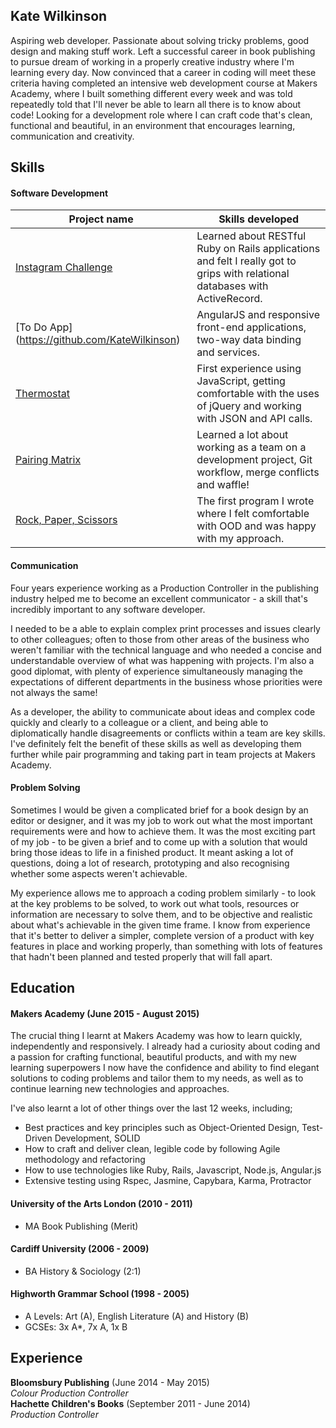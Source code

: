 ## Kate Wilkinson

Aspiring web developer. Passionate about solving tricky problems, good design and making stuff work.
Left a successful career in book publishing to pursue dream of working in a properly creative industry where I'm learning every day. Now convinced that a career in coding will meet these criteria having completed an intensive web development course at Makers Academy, where I built something different every week and was told repeatedly told that I'll never be able to learn all there is to know about code! Looking for a development role where I can craft code that's clean, functional and beautiful, in an environment that encourages learning, communication and creativity.


## Skills

#### Software Development

Project name | Skills developed
--- | ---
[Instagram Challenge](https://github.com/KateWilkinson) | Learned about RESTful Ruby on Rails applications and felt I really got to grips with relational databases with ActiveRecord.
[To Do App] (https://github.com/KateWilkinson) | AngularJS and responsive front-end applications, two-way data binding and services.
[Thermostat](https://github.com/KateWilkinson) | First experience using JavaScript, getting comfortable with the uses of jQuery and working with JSON and API calls.
[Pairing Matrix](https://github.com/KateWilkinson) |  Learned a lot about working as a team on a development project, Git workflow, merge conflicts and waffle!
[Rock, Paper, Scissors](https://github.com/KateWilkinson) |  The first program I wrote where I felt comfortable with OOD and was happy with my approach.


#### Communication

Four years experience working as a Production Controller in the publishing industry helped me to become an excellent communicator - a skill that's incredibly important to any software developer.

I needed to be a able to explain complex print processes and issues clearly to other colleagues; often to those from other areas of the business who weren't familiar with the technical language and who needed a concise and understandable overview of what was happening with projects. I'm also a good diplomat, with plenty of experience simultaneously managing the expectations of different departments in the business whose priorities were not always the same! 

As a developer, the ability to communicate about ideas and complex code quickly and clearly to a colleague or a client, and being able to diplomatically handle disagreements or conflicts within a team are key skills. I've definitely felt the benefit of these skills as well as developing them further while pair programming and taking part in team projects at Makers Academy. 


#### Problem Solving

Sometimes I would be given a complicated brief for a book design by an editor or designer, and it was my job to work out what the most important requirements were and how to achieve them. It was the most exciting part of my job - to be given a brief and to come up with a solution that would bring those ideas to life in a finished product. It meant asking a lot of questions, doing a lot of research, prototyping and also recognising whether some aspects weren't achievable. 

My experience allows me to approach a coding problem similarly - to look at the key problems to be solved, to work out what tools, resources or information are necessary to solve them, and to be objective and realistic about what's achievable in the given time frame. I know from experience that it's better to deliver a simpler, complete version of a product with key features in place and working properly, than something with lots of features that hadn't been planned and tested properly that will fall apart.


## Education

#### Makers Academy (June 2015 - August 2015)

The crucial thing I learnt at Makers Academy was how to learn quickly, independently and responsively. I already had a curiosity about coding and a passion for crafting functional, beautiful products, and with my new learning superpowers I now have the confidence and ability to find elegant solutions to coding problems and tailor them to my needs, as well as to continue learning new technologies and approaches.

I've also learnt a lot of other things over the last 12 weeks, including;

- Best practices and key principles such as Object-Oriented Design, Test-Driven Development, SOLID
- How to craft and deliver clean, legible code by following Agile methodology and refactoring
- How to use technologies like Ruby, Rails, Javascript, Node.js, Angular.js
- Extensive testing using Rspec, Jasmine, Capybara, Karma, Protractor

#### University of the Arts London (2010 - 2011)

- MA Book Publishing (Merit)

#### Cardiff University (2006 - 2009)

- BA History & Sociology (2:1)

#### Highworth Grammar School (1998 - 2005)

- A Levels: Art (A), English Literature (A) and History (B)
- GCSEs: 3x A*, 7x A, 1x B 

## Experience

**Bloomsbury Publishing** (June 2014 - May 2015)    
*Colour Production Controller*  
**Hachette Children's Books** (September 2011 - June 2014)   
*Production Controller*  
